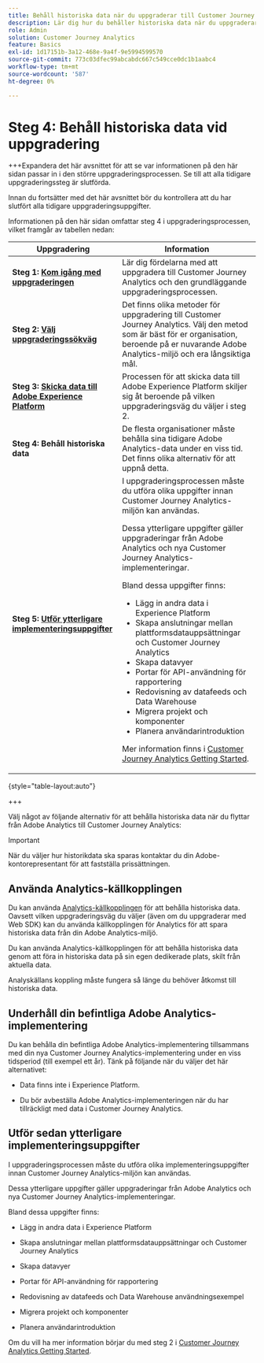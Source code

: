 ```yaml
---
title: Behåll historiska data när du uppgraderar till Customer Journey Analytics
description: Lär dig hur du behåller historiska data när du uppgraderar till Customer Journey Analytics
role: Admin
solution: Customer Journey Analytics
feature: Basics
exl-id: 1d17151b-3a12-468e-9a4f-9e5994599570
source-git-commit: 773c03dfec99abcabdc667c549cce0dc1b1aabc4
workflow-type: tm+mt
source-wordcount: '587'
ht-degree: 0%

---
```


# Steg 4: Behåll historiska data vid uppgradering

+++Expandera det här avsnittet för att se var informationen på den här sidan passar in i den större uppgraderingsprocessen. Se till att alla tidigare uppgraderingssteg är slutförda.

Innan du fortsätter med det här avsnittet bör du kontrollera att du har slutfört alla tidigare uppgraderingsuppgifter.

Informationen på den här sidan omfattar steg 4 i uppgraderingsprocessen, vilket framgår av tabellen nedan:

| Uppgradering | Information |
|---------|----------|
| **Steg 1: [Kom igång med uppgraderingen](/help/getting-started/cja-upgrade/cja-upgrade-getstarted.md)** | Lär dig fördelarna med att uppgradera till Customer Journey Analytics och den grundläggande uppgraderingsprocessen. |
| **Steg 2: [Välj uppgraderingssökväg](/help/getting-started/cja-upgrade/cja-upgrade-path.md)** | Det finns olika metoder för uppgradering till Customer Journey Analytics. Välj den metod som är bäst för er organisation, beroende på er nuvarande Adobe Analytics-miljö och era långsiktiga mål. |
| **Steg 3: [Skicka data till Adobe Experience Platform](/help/getting-started/cja-upgrade/cja-upgrade-send-to-platform.md)** | Processen för att skicka data till Adobe Experience Platform skiljer sig åt beroende på vilken uppgraderingsväg du väljer i steg 2. |
| <span class="preview">**Steg 4: Behåll historiska data**</span> | <span class="preview">De flesta organisationer måste behålla sina tidigare Adobe Analytics-data under en viss tid. Det finns olika alternativ för att uppnå detta.</span> |
| **Steg 5: [Utför ytterligare implementeringsuppgifter](/help/getting-started/cja-getting-started.md)** | I uppgraderingsprocessen måste du utföra olika uppgifter innan Customer Journey Analytics-miljön kan användas.<p>Dessa ytterligare uppgifter gäller uppgraderingar från Adobe Analytics och nya Customer Journey Analytics-implementeringar.</p><p>Bland dessa uppgifter finns:</p><ul><li>Lägg in andra data i Experience Platform</li><li>Skapa anslutningar mellan plattformsdatauppsättningar och Customer Journey Analytics</li><li>Skapa datavyer</li><li>Portar för API-användning för rapportering</li><li>Redovisning av datafeeds och Data Warehouse</li><li>Migrera projekt och komponenter</li><li>Planera användarintroduktion</li></ul> <p>Mer information finns i [Customer Journey Analytics Getting Started](/help/getting-started/cja-getting-started.md). |

{style="table-layout:auto"}

+++

Välj något av följande alternativ för att behålla historiska data när du flyttar från Adobe Analytics till Customer Journey Analytics:

>[!IMPORTANT]
>
>När du väljer hur historikdata ska sparas kontaktar du din Adobe-kontorepresentant för att fastställa prissättningen.

## Använda Analytics-källkopplingen

Du kan använda [Analytics-källkopplingen](/help/data-ingestion/analytics.md) för att behålla historiska data. Oavsett vilken uppgraderingsväg du väljer (även om du uppgraderar med Web SDK) kan du använda källkopplingen för Analytics för att spara historiska data från din Adobe Analytics-miljö.

Du kan använda Analytics-källkopplingen för att behålla historiska data genom att föra in historiska data på sin egen dedikerade plats, skilt från aktuella data.

Analyskällans koppling måste fungera så länge du behöver åtkomst till historiska data.

<!-- Another possibility in the future: Map historical data in a way that allows you to tie it to your new data.  Possible? Explain -->

## Underhåll din befintliga Adobe Analytics-implementering

Du kan behålla din befintliga Adobe Analytics-implementering tillsammans med din nya Customer Journey Analytics-implementering under en viss tidsperiod (till exempel ett år). Tänk på följande när du väljer det här alternativet:

* Data finns inte i Experience Platform.

* Du bör avbeställa Adobe Analytics-implementeringen när du har tillräckligt med data i Customer Journey Analytics.

## Utför sedan ytterligare implementeringsuppgifter

I uppgraderingsprocessen måste du utföra olika implementeringsuppgifter innan Customer Journey Analytics-miljön kan användas.

Dessa ytterligare uppgifter gäller uppgraderingar från Adobe Analytics och nya Customer Journey Analytics-implementeringar.

Bland dessa uppgifter finns:

* Lägg in andra data i Experience Platform

* Skapa anslutningar mellan plattformsdatauppsättningar och Customer Journey Analytics

* Skapa datavyer

* Portar för API-användning för rapportering

* Redovisning av datafeeds och Data Warehouse användningsexempel

* Migrera projekt och komponenter

* Planera användarintroduktion

Om du vill ha mer information börjar du med steg 2 i [Customer Journey Analytics Getting Started](/help/getting-started/cja-getting-started.md).
